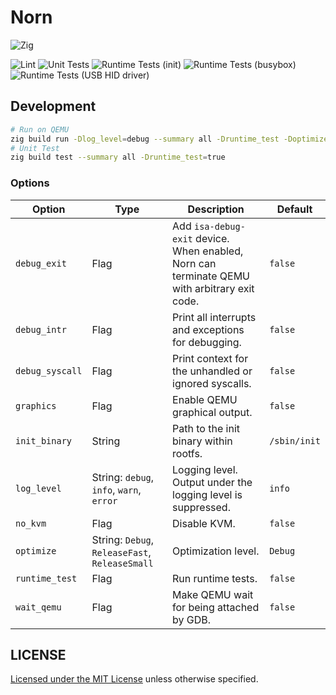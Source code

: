 # Norn

![Zig](https://shields.io/badge/Zig-v0%2E15%2E1-blue?logo=zig&color=F7A41D&style=for-the-badge)

![Lint](https://github.com/smallkirby/norn/actions/workflows/lint.yml/badge.svg)
![Unit Tests](https://github.com/smallkirby/norn/actions/workflows/unittest.yml/badge.svg)
![Runtime Tests (init)](https://github.com/smallkirby/norn/actions/workflows/runtimetest-testinit.yml/badge.svg)
![Runtime Tests (busybox)](https://github.com/smallkirby/norn/actions/workflows/runtimetest-busybox.yml/badge.svg)
![Runtime Tests (USB HID driver)](https://github.com/smallkirby/norn/actions/workflows/runtimetest-hid.yml/badge.svg)

## Development

```bash
# Run on QEMU
zig build run -Dlog_level=debug --summary all -Druntime_test -Doptimize=Debug
# Unit Test
zig build test --summary all -Druntime_test=true
```

### Options

| Option | Type | Description | Default |
|---|---|---|---|
| `debug_exit` | Flag | Add `isa-debug-exit` device. When enabled, Norn can terminate QEMU with arbitrary exit code. | `false` |
| `debug_intr` | Flag | Print all interrupts and exceptions for debugging. | `false` |
| `debug_syscall` | Flag | Print context for the unhandled or ignored syscalls. | `false` |
| `graphics` | Flag | Enable QEMU graphical output. | `false` |
| `init_binary` | String | Path to the init binary within rootfs. | `/sbin/init` |
| `log_level` | String: `debug`, `info`, `warn`, `error` | Logging level. Output under the logging level is suppressed. | `info` |
| `no_kvm` | Flag | Disable KVM. | `false` |
| `optimize` | String: `Debug`, `ReleaseFast`, `ReleaseSmall` | Optimization level. | `Debug` |
| `runtime_test` | Flag | Run runtime tests. | `false` |
| `wait_qemu` | Flag | Make QEMU wait for being attached by GDB. | `false` |

## LICENSE

[Licensed under the MIT License](LICENSE) unless otherwise specified.
